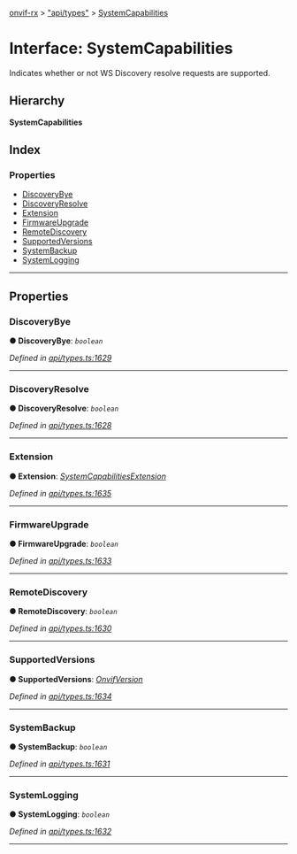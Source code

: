 [onvif-rx](../README.md) > ["api/types"](../modules/_api_types_.md) > [SystemCapabilities](../interfaces/_api_types_.systemcapabilities.md)

# Interface: SystemCapabilities

Indicates whether or not WS Discovery resolve requests are supported.

## Hierarchy

**SystemCapabilities**

## Index

### Properties

* [DiscoveryBye](_api_types_.systemcapabilities.md#discoverybye)
* [DiscoveryResolve](_api_types_.systemcapabilities.md#discoveryresolve)
* [Extension](_api_types_.systemcapabilities.md#extension)
* [FirmwareUpgrade](_api_types_.systemcapabilities.md#firmwareupgrade)
* [RemoteDiscovery](_api_types_.systemcapabilities.md#remotediscovery)
* [SupportedVersions](_api_types_.systemcapabilities.md#supportedversions)
* [SystemBackup](_api_types_.systemcapabilities.md#systembackup)
* [SystemLogging](_api_types_.systemcapabilities.md#systemlogging)

---

## Properties

<a id="discoverybye"></a>

###  DiscoveryBye

**● DiscoveryBye**: *`boolean`*

*Defined in [api/types.ts:1629](https://github.com/patrickmichalina/onvif-rx/blob/1596479/src/api/types.ts#L1629)*

___
<a id="discoveryresolve"></a>

###  DiscoveryResolve

**● DiscoveryResolve**: *`boolean`*

*Defined in [api/types.ts:1628](https://github.com/patrickmichalina/onvif-rx/blob/1596479/src/api/types.ts#L1628)*

___
<a id="extension"></a>

###  Extension

**● Extension**: *[SystemCapabilitiesExtension](_api_types_.systemcapabilitiesextension.md)*

*Defined in [api/types.ts:1635](https://github.com/patrickmichalina/onvif-rx/blob/1596479/src/api/types.ts#L1635)*

___
<a id="firmwareupgrade"></a>

###  FirmwareUpgrade

**● FirmwareUpgrade**: *`boolean`*

*Defined in [api/types.ts:1633](https://github.com/patrickmichalina/onvif-rx/blob/1596479/src/api/types.ts#L1633)*

___
<a id="remotediscovery"></a>

###  RemoteDiscovery

**● RemoteDiscovery**: *`boolean`*

*Defined in [api/types.ts:1630](https://github.com/patrickmichalina/onvif-rx/blob/1596479/src/api/types.ts#L1630)*

___
<a id="supportedversions"></a>

###  SupportedVersions

**● SupportedVersions**: *[OnvifVersion](_api_types_.onvifversion.md)*

*Defined in [api/types.ts:1634](https://github.com/patrickmichalina/onvif-rx/blob/1596479/src/api/types.ts#L1634)*

___
<a id="systembackup"></a>

###  SystemBackup

**● SystemBackup**: *`boolean`*

*Defined in [api/types.ts:1631](https://github.com/patrickmichalina/onvif-rx/blob/1596479/src/api/types.ts#L1631)*

___
<a id="systemlogging"></a>

###  SystemLogging

**● SystemLogging**: *`boolean`*

*Defined in [api/types.ts:1632](https://github.com/patrickmichalina/onvif-rx/blob/1596479/src/api/types.ts#L1632)*

___

